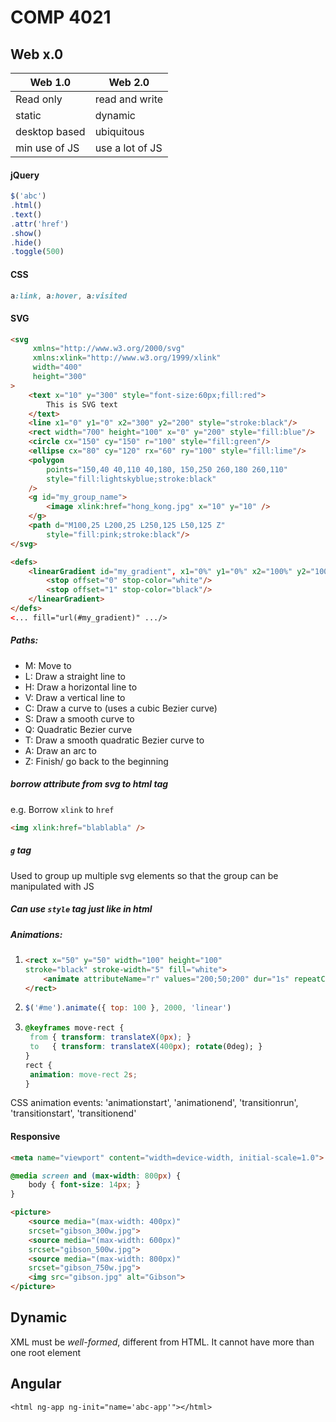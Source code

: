 # COMP 4021

## Web x.0

| Web 1.0       | Web 2.0         |
| ------------- | --------------- |
| Read only     | read and write  |
| static        | dynamic         |
| desktop based | ubiquitous      |
| min use of JS | use a lot of JS |

#### jQuery

```js
$('abc')
.html()
.text()
.attr('href')
.show()
.hide()
.toggle(500)
```

#### CSS

```css
a:link, a:hover, a:visited
```



#### SVG

```html
<svg
     xmlns="http://www.w3.org/2000/svg"
     xmlns:xlink="http://www.w3.org/1999/xlink"
     width="400"
     height="300"
>
    <text x="10" y="300" style="font-size:60px;fill:red">
        This is SVG text
    </text>
    <line x1="0" y1="0" x2="300" y2="200" style="stroke:black"/>
    <rect width="700" height="100" x="0" y="200" style="fill:blue"/>
    <circle cx="150" cy="150" r="100" style="fill:green"/>
	<ellipse cx="80" cy="120" rx="60" ry="100" style="fill:lime"/>
    <polygon
        points="150,40 40,110 40,180, 150,250 260,180 260,110" 
        style="fill:lightskyblue;stroke:black"
    />
    <g id="my_group_name">
    	<image xlink:href="hong_kong.jpg" x="10" y="10" />
    </g>
    <path d="M100,25 L200,25 L250,125 L50,125 Z" 
		style="fill:pink;stroke:black"/>
</svg>
```

```html
<defs>
    <linearGradient id="my_gradient", x1="0%" y1="0%" x2="100%" y2="100%">
    	<stop offset="0" stop-color="white"/> 
		<stop offset="1" stop-color="black"/>
    </linearGradient>
</defs>
<... fill="url(#my_gradient)" .../>
```



##### Paths:

- M: Move to
- L: Draw a straight line to
- H: Draw a horizontal line to
- V: Draw a vertical line to
- C: Draw a curve to (uses a cubic Bezier curve)
- S: Draw a smooth curve to
- Q: Quadratic Bezier curve
- T: Draw a smooth quadratic Bezier curve to
- A: Draw an arc to 
- Z: Finish/ go back to the beginning

##### **borrow attribute from svg to html tag**

e.g. Borrow `xlink` to `href`

```html
<img xlink:href="blablabla" />
```

#####  `g` tag

Used to group up multiple svg elements so that the group can be manipulated with JS

##### Can use `style` tag just like in html

##### Animations:

1. ```html
   <rect x="50" y="50" width="100" height="100"
   stroke="black" stroke-width="5" fill="white">
       <animate attributeName="r" values="200;50;200" dur="1s" repeatCount="indefinite" />
   </rect>
   ```


2. ```js
   $('#me').animate({ top: 100 }, 2000, 'linear')
   ```

3. ```css
   @keyframes move-rect {
   	from { transform: translateX(0px); }
   	to   { transform: translateX(400px); rotate(0deg); }
   }
   rect {
   	animation: move-rect 2s;
   }
   ```

CSS animation events: 'animationstart', 'animationend', 'transitionrun', 'transitionstart', 'transitionend'

#### Responsive

```html
<meta name="viewport" content="width=device-width, initial-scale=1.0">
```

```css
@media screen and (max-width: 800px) {
	body { font-size: 14px; }
}
```

```html
<picture>
    <source media="(max-width: 400px)" 
    srcset="gibson_300w.jpg">
    <source media="(max-width: 600px)" 
    srcset="gibson_500w.jpg">
    <source media="(max-width: 800px)" 
    srcset="gibson_750w.jpg">
    <img src="gibson.jpg" alt="Gibson">
</picture>
```

## Dynamic

XML must be *well-formed*, different from HTML. It cannot have more than one root element



## Angular

`<html ng-app ng-init="name='abc-app'"></html>`